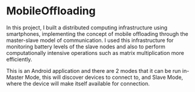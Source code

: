 # MobileOffloading

In this project, I built a distributed computing infrastructure using smartphones, implementing the concept of mobile offloading through the master-slave model of communication. I used this infrastructure for monitoring battery levels of the slave nodes and also to perform computationally intensive operations such as matrix multiplication more efficiently.

This is an Android application and there are 2 modes that it can be run in- Master Mode, this will discover devices to connect to, and Slave Mode, where the device will make itself available for connection.
